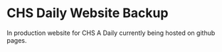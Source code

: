 # CHS Daily Website Backup
In production website for CHS A Daily currently being hosted on github pages.
